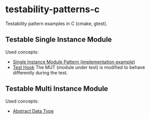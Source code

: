 # testability-patterns-c

Testability pattern examples in C (cmake, gtest).

## Testable Single Instance Module

Used concepts:

- [Single Instance Module Pattern (implementation example)](https://github.com/jwgrenning/tddec-code/blob/master/code/src/HomeAutomation/LightScheduler.c)
- [Test Hook](http://xunitpatterns.com/Test%20Hook.html)
  The MUT (module under test) is modified to behave differently during the test.

## Testable Multi Instance Module

Used concepts:
- [Abstract Data Type](http://www.edn.com/electronics-blogs/embedded-basics/4441661/5-simple-steps-to-create-an-abstract-data-type-in-C)
